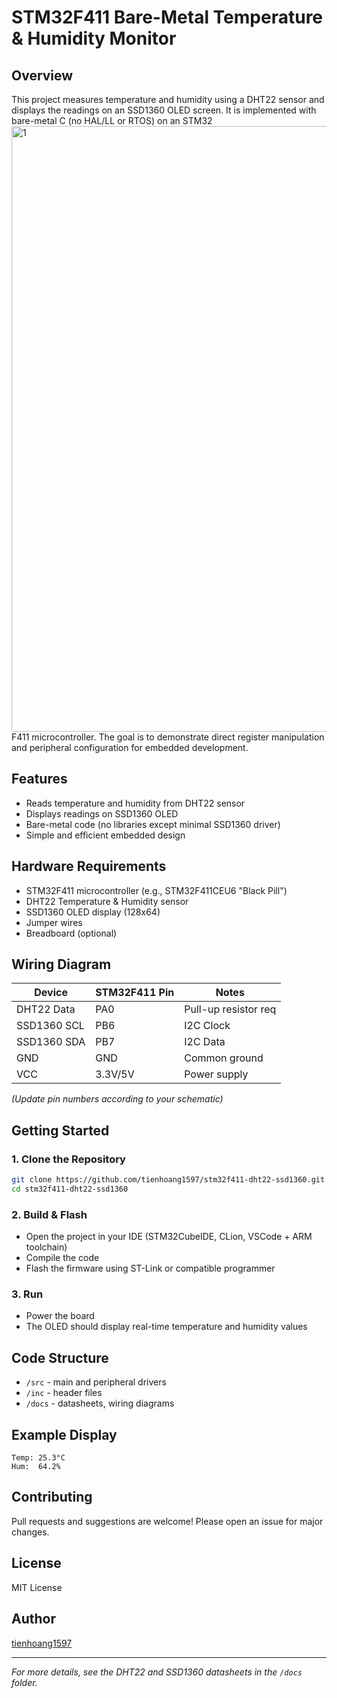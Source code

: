 # STM32F411 Bare-Metal Temperature & Humidity Monitor

## Overview

This project measures temperature and humidity using a DHT22 sensor and displays the readings on an SSD1360 OLED screen. It is implemented with bare-metal C (no HAL/LL or RTOS) on an STM32<img width="1472" height="969" alt="1" src="https://github.com/user-attachments/assets/37a9c37d-2d10-45cf-b129-6fc409adbc25" />
F411 microcontroller. The goal is to demonstrate direct register manipulation and peripheral configuration for embedded development.

## Features

- Reads temperature and humidity from DHT22 sensor
- Displays readings on SSD1360 OLED
- Bare-metal code (no libraries except minimal SSD1360 driver)
- Simple and efficient embedded design

## Hardware Requirements

- STM32F411 microcontroller (e.g., STM32F411CEU6 "Black Pill")
- DHT22 Temperature & Humidity sensor
- SSD1360 OLED display (128x64)
- Jumper wires
- Breadboard (optional)

## Wiring Diagram

| Device      | STM32F411 Pin | Notes                |
|-------------|---------------|----------------------|
| DHT22 Data  | PA0           | Pull-up resistor req |
| SSD1360 SCL | PB6           | I2C Clock            |
| SSD1360 SDA | PB7           | I2C Data             |
| GND         | GND           | Common ground        |
| VCC         | 3.3V/5V       | Power supply         |

*(Update pin numbers according to your schematic)*

## Getting Started

### 1. Clone the Repository

```bash
git clone https://github.com/tienhoang1597/stm32f411-dht22-ssd1360.git
cd stm32f411-dht22-ssd1360
```

### 2. Build & Flash

- Open the project in your IDE (STM32CubeIDE, CLion, VSCode + ARM toolchain)
- Compile the code
- Flash the firmware using ST-Link or compatible programmer

### 3. Run

- Power the board
- The OLED should display real-time temperature and humidity values

## Code Structure

- `/src` - main and peripheral drivers
- `/inc` - header files
- `/docs` - datasheets, wiring diagrams

## Example Display

```
Temp: 25.3°C
Hum:  64.2%
```

## Contributing

Pull requests and suggestions are welcome! Please open an issue for major changes.

## License

MIT License

## Author

[tienhoang1597](https://github.com/tienhoang1597)

---

*For more details, see the DHT22 and SSD1360 datasheets in the `/docs` folder.*
